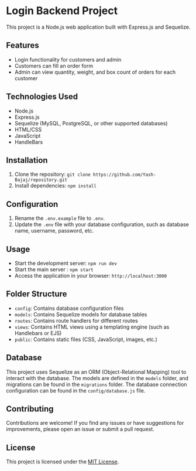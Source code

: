 # Login Backend Project

This project is a Node.js web application built with Express.js and Sequelize.

## Features

- Login functionality for customers and admin
- Customers can fill an order form
- Admin can view quantity, weight, and box count of orders for each customer

## Technologies Used

- Node.js
- Express.js
- Sequelize (MySQL, PostgreSQL, or other supported databases)
- HTML/CSS
- JavaScript
- HandleBars

## Installation

1. Clone the repository: `git clone https://github.com/Yash-Bajaj/repository.git`
2. Install dependencies: `npm install`

## Configuration

1. Rename the `.env.example` file to `.env`.
2. Update the `.env` file with your database configuration, such as database name, username, password, etc.

## Usage

- Start the development server: `npm run dev`
- Start the main server : `npm start`
- Access the application in your browser: `http://localhost:3000`

## Folder Structure

- `config`: Contains database configuration files
- `models`: Contains Sequelize models for database tables
- `routes`: Contains route handlers for different routes
- `views`: Contains HTML views using a templating engine (such as Handlebars or EJS)
- `public`: Contains static files (CSS, JavaScript, images, etc.)

## Database

This project uses Sequelize as an ORM (Object-Relational Mapping) tool to interact with the database. The models are defined in the `models` folder, and migrations can be found in the `migrations` folder. The database connection configuration can be found in the `config/database.js` file.

## Contributing

Contributions are welcome! If you find any issues or have suggestions for improvements, please open an issue or submit a pull request.

## License

This project is licensed under the [MIT License](LICENSE).
